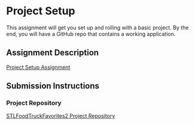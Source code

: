 # Project Setup
This assignment will get you set up and rolling with a basic project. By the end, you will have a GitHub repo that contains a working application.

## Assignment Description
[Project Setup Assignment](https://education.launchcode.org/liftoff/assignments/project-setup/)

## Submission Instructions

### Project Repository
[STLFoodTruckFavorites2 Project Repository](https://github.com/ccart120/STLFoodTruckFavorites2.git)
